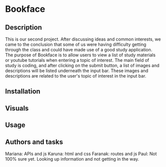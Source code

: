 # Bookface

## Description

This is our second project. After discussing ideas and common interests, we came to the conclusion that some of us were having difficulty getting through the class and could have made use of a good study application. The purpose of Bookface is to allow users to view a list of study materials or youtube tutorials when entering a topic of interest. The main field of study is coding, and after clicking on the submit button, a list of images and descriptions will be listed underneath the input bar. These images and descriptions are related to the user's topic of interest in the input bar.

<!-- Need better idea of features to go into more detail -->

## Installation

<!-- Guidance or steps on installation process -->

## Visuals

<!-- Video demonstration if there's time? Or we can scrap this. We'll at least have screenshots in the next section. -->

## Usage

<!-- Insert main screenshots here to show expected output. Include links. -->

## Authors and tasks

Mariana: APIs and js
Karuna: html and css
Faranak: routes and js
Paul: Not 100% sure yet. Looking up information and not getting in the way.